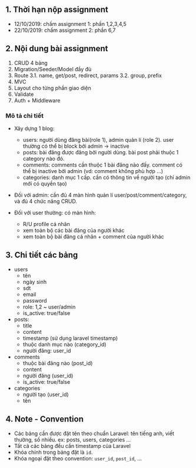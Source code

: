 ## 1. Thời hạn nộp assignment
- 12/10/2019: chấm assignment 1: phần 1,2,3,4,5
- 22/10/2019: chấm assignment 2: phần 6,7


## 2. Nội dung bài assignment
1. CRUD 4 bảng
2. Migration/Seeder/Model đầy đủ
3. Route
    3.1. name, get/post, redirect, params
    3.2. group, prefix
4. MVC
5. Layout cho từng phần giao diện
6. Validate
7. Auth + Middleware

### Mô tả chi tiết
- Xây dựng 1 blog:
    - users: người dùng đăng bài(role 1), admin quản lí (role 2). user thường có thể  bị block bởi admin -> inactive
    - posts: bài đăng được đăng bởi người dùng. bài post phải thuộc 1 category nào đó.
    - comments: comments cần thuộc 1 bài đăng nào đấy. comment có thể bị inactive bởi admin (vd: comment không phù hợp ...)
    - categories: danh mục 1 cấp. cần có thông tin về người tạo (chỉ admin mới có quyền tạo)

- Đối với admin: cần đủ 4 màn hình quản lí user/post/comment/category, và đủ 4 chức năng CRUD.
- Đối với user thường: có màn hình:
    - R/U profile cá nhân
    - xem toàn bộ các bài đăng của người khác
    - xem toàn bộ bài đăng cá nhân + comment của người khác

## 3. Chi tiết các bảng
- users
    - tên
    - ngày sinh
    - sdt
    - email
    - password
    - role: 1,2 ~ user/admin
    - is_active: true/false
- posts:
    - title
    - content
    - timestamp (sử dụng laravel timestamp)
    - thuộc danh mục nào (category_id)
    - người đăng: user_id
- comments
    - thuộc bài đăng nào (post_id)
    - content
    - người đăng (user_id)
    - is_active: true/false
- categories
    - người tạo (user_id)
    - tên
## 4. Note - Convention
   - Các bảng cần được đặt tên theo chuẩn Laravel: tên tiếng anh, viết thường, số nhiều. ex: posts, users, categories ...
   - Tất cả các bảng đều cần timestamp của Laravel
   - Khóa chính trong bảng đặt là `id`.
   - Khóa ngoại đặt theo convention: `user_id`, `post_id`, ...
